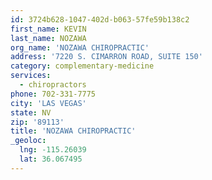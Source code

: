 ```yaml
---
id: 3724b628-1047-402d-b063-57fe59b138c2
first_name: KEVIN
last_name: NOZAWA
org_name: 'NOZAWA CHIROPRACTIC'
address: '7220 S. CIMARRON ROAD, SUITE 150'
category: complementary-medicine
services:
  - chiropractors
phone: 702-331-7775
city: 'LAS VEGAS'
state: NV
zip: '89113'
title: 'NOZAWA CHIROPRACTIC'
_geoloc:
  lng: -115.26039
  lat: 36.067495
---
```

